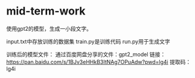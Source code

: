 # mid-term-work

使用gpt2的模型，生成一小段文字。

input.txt中存放训练的数据集
train.py是训练代码
run.py用于生成文字

训练后的模型文件：
通过百度网盘分享的文件：gpt2_model
链接：https://pan.baidu.com/s/1BJv3eHHkB3ItNAg7OPuAdw?pwd=lg4i 
提取码：lg4i
